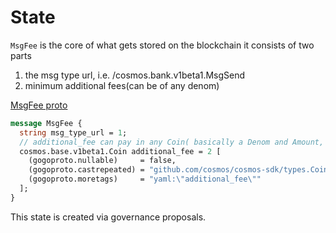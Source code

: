 <!--
order: 2
-->

# State

`MsgFee` is the core of what gets stored on the blockchain it consists of two parts
 1. the msg type url, i.e. /cosmos.bank.v1beta1.MsgSend
 2. minimum additional fees(can be of any denom)
 
 [MsgFee proto](../../../proto/provenance/msgfees/v1/msgfees.proto#L25-L37) 
```protobuf
message MsgFee {
  string msg_type_url = 1;
  // additional_fee can pay in any Coin( basically a Denom and Amount, Amount can be zero)
  cosmos.base.v1beta1.Coin additional_fee = 2 [
    (gogoproto.nullable)     = false,
    (gogoproto.castrepeated) = "github.com/cosmos/cosmos-sdk/types.Coins",
    (gogoproto.moretags)     = "yaml:\"additional_fee\""
  ];
}
```

This state is created via governance proposals.
